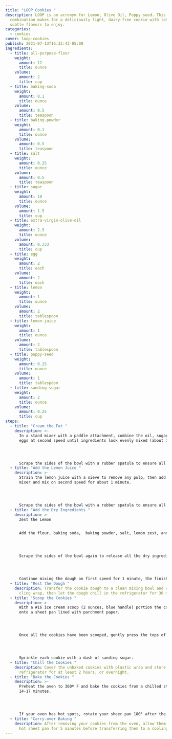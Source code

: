 ```yaml
---
title: "LOOP Cookies "
description: LOOP is an acronym for Lemon, Olive Oil, Poppy seed. This
  combination makes for a deliciously light, dairy-free cookie with lots of
  subtle flavors to enjoy.
categories:
  - cookies
cover: loop-cookies
publish: 2021-07-13T16:33:42-05:00
ingredients:
  - title: all-purpose-flour
    weight:
      amount: 12
      title: ounce
    volume:
      amount: 2
      title: cup
  - title: baking-soda
    weight:
      amount: 0.1
      title: ounce
    volume:
      amount: 0.5
      title: teaspoon
  - title: baking-powder
    weight:
      amount: 0.1
      title: ounce
    volume:
      amount: 0.5
      title: teaspoon
  - title: salt
    weight:
      amount: 0.25
      title: ounce
    volume:
      amount: 0.5
      title: teaspoon
  - title: sugar
    weight:
      amount: 10
      title: ounce
    volume:
      amount: 1.5
      title: cup
  - title: extra-virgin-olive-oil
    weight:
      amount: 2.5
      title: ounce
    volume:
      amount: 0.333
      title: cup
  - title: egg
    weight:
      amount: 2
      title: each
    volume:
      amount: 2
      title: each
  - title: lemon
    weight:
      amount: 1
      title: ounce
    volume:
      amount: 2
      title: tablespoon
  - title: lemon-juice
    weight:
      amount: 1
      title: ounce
    volume:
      amount: 2
      title: tablespoon
  - title: poppy-seed
    weight:
      amount: 0.25
      title: ounce
    volume:
      amount: 1
      title: tablespoon
  - title: sanding-sugar
    weight:
      amount: 2
      title: ounce
    volume:
      amount: 0.25
      title: cup
steps:
  - title: "Cream the Fat "
    description: >-
      In a stand mixer with a paddle attachment, combine the oil, sugar, and
      eggs at second speed until ingredients look evenly mixed (about 1 minute).




      Scrape the sides of the bowl with a rubber spatula to ensure all the ingredients are being incorporated evenly.
  - title: "Add the Lemon Juice "
    description: >-
      Strain the lemon juice with a sieve to remove any pulp, then add it to the
      mixer and mix on second speed for about 1 minute.




      Scrape the sides of the bowl with a rubber spatula to ensure all the ingredients are being incorporated evenly.
  - title: "Add the Dry Ingredients "
    description: >-
      Zest the Lemon


      Add the flour, baking soda,  baking powder, salt, lemon zest, and poppy seed to the wet mixture, then mix on first speed until the dough should look like it’s 75% of the way mixed, meaning you can see some dry ingredients that aren’t fully incorporated.




      Scrape the sides of the bowl again to release all the dry ingredients that may have stuck to its bottom or sides.




      Continue mixing the dough on first speed for 1 minute, the finished dough should mimic a thick hummus texture.
  - title: "Rest the Dough "
    description: Transfer the cookie dough to a clean mixing bowl and cover it with
      cling wrap, then let the dough chill in the refrigerator for 30 minutes.
  - title: "Scoop the Cookies "
    description: >-
      With a #16 ice cream scoop (2 ounces, blue handle) portion the cookies
      onto a sheet pan lined with parchment paper.




      Once all the cookies have been scooped, gently press the tops of the cookies with the palm of your hand to flatten the domes just a bit; this helps the cookies to spread evenly while baking.




      Sprinkle each cookie with a dash of sanding sugar.
  - title: "Chill the Cookies "
    description: Cover the unbaked cookies with plastic wrap and store in the
      refrigerator for at least 2 hours, or overnight.
  - title: "Bake the Cookies "
    description: >-
      Preheat the oven to 360º F and bake the cookies from a chilled state for
      14-17 minutes.




      If your oven has hot spots, rotate your sheer pan 180° after the first 10 minutes.
  - title: "Carry-over Baking "
    description: After removing your cookies from the oven, allow them to sit on the
      hot sheet pan for 5 minutes before transferring them to a cooling rack.
---
```

